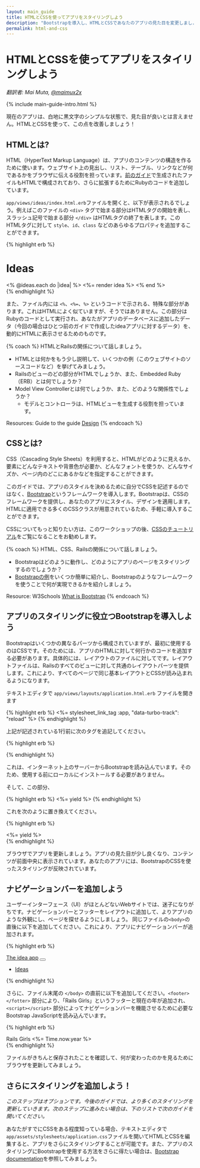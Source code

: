```yaml
---
layout: main_guide
title: HTMLとCSSを使ってアプリをスタイリングしよう
description: "Bootstrapを導入し、HTMLとCSSであなたのアプリの見た目を変更しましょう"
permalink: html-and-css
---
```


# HTMLとCSSを使ってアプリをスタイリングしよう

*翻訳者: Mai Muta, [@maimux2x](https://twitter.com/maimux2x)*

{% include main-guide-intro.html %}

現在のアプリは、白地に黒文字のシンプルな状態で、見た目が良いとは言えません。HTMLとCSSを使って、この点を改善しましょう！

## HTMLとは?

HTML（HyperText Markup Language）は、アプリのコンテンツの構造を作るために使います。ウェブサイト上の見出し、リスト、テーブル、リンクなどが何であるかをブラウザに伝える役割を担っています。[前のガイド](/app)で生成されたファイルもHTMLで構成されており、さらに拡張するためにRubyのコードを追加しています。

`app/views/ideas/index.html.erb`ファイルを開くと、以下が表示されるでしょう。例えばこのファイルの `<div>` タグで始まる部分はHTMLタグの開始を表し、スラッシュ記号で始まる部分 `</div>` はHTMLタグの終了を表します。このHTMLタグに対して `style`、`id`、`class` などのあらゆるプロパティを追加することができます。

{% highlight erb %}
<h1>Ideas</h1>

<div id="ideas">
  <% @ideas.each do |idea| %>
    <%= render idea %>
  <% end %>
</div>
{% endhighlight %}

また、ファイル内には `<%`、`<%=`、`%>` というコードで示される、特殊な部分があります。これはHTMLによく似ていますが、そうではありません。この部分はRubyのコードとして実行され、あなたがアプリのデータベースに追加したデータ（今回の場合はひとつ前のガイドで作成したideaアプリに対するデータ）を、動的にHTMLに表示させるためのものです。

{% coach %}
HTMLとRailsの関係について話しましょう。

- HTMLとは何かをもう少し説明して、いくつかの例（このウェブサイトのソースコードなど）を挙げてみましょう。
- Railsのビューのどの部分がHTMLでしょうか、また、Embedded Ruby（ERB）とは何でしょうか？
- Model View Controllerとは何でしょうか、また、どのような関係性でしょうか？
    - モデルとコントローラは、HTMLビューを生成する役割を担っています。

Resources: Guide to the guide [Design](https://guides.railsgirls.com/guide-to-the-guide#4_design)
{% endcoach %}

## CSSとは?

CSS（Cascading Style Sheets）を利用すると、HTMLがどのように見えるか、要素にどんなテキストや背景色が必要か、どんなフォントを使うか、どんなサイズか、ページ内のどこにあるかなどを指定することができます。

このガイドでは、アプリのスタイルを決めるために自分でCSSを記述するのではなく、[Bootstrap](https://getbootstrap.com/)というフレームワークを導入します。Bootstrapは、CSSのフレームワークを提供し、あなたのアプリにスタイル、デザインを適用します。HTMLに適用できる多くのCSSクラスが用意されているため、手軽に導入することができます。

CSSについてもっと知りたい方は、このワークショップの後、[CSSのチュートリアル](https://developer.mozilla.org/en-US/docs/Learn/CSS/First_steps/Getting_started)をご覧になることをお勧めします。

[Bootstrap]: https://getbootstrap.com

{% coach %}
HTML、CSS、Railsの関係について話しましょう。

- Bootstrapはどのように動作し、どのようにアプリのページをスタイリングするのでしょうか？
- [Bootstrapの例](https://getbootstrap.com/docs/5.2/examples/)をいくつか簡単に紹介し、Bootstrapのようなフレームワークを使うことで何が実現できるかを紹介しましょう。

Resource: W3Schools [What is Bootstrap](https://www.w3schools.com/whatis/whatis_bootstrap.asp)
{% endcoach %}

## アプリのスタイリングに役立つBootstrapを導入しよう

Bootstrapはいくつかの異なるパーツから構成されていますが、最初に使用するのはCSSです。そのためには、アプリのHTMLに対して何行かのコードを追加する必要があります。具体的には、レイアウトのファイルに対してです。レイアウトファイルは、Railsのすべてのビューに対して共通のレイアウトパーツを提供します。これにより、すべてのページで同じ基本レイアウトとCSSが読み込まれるようになります。

テキストエディタで `app/views/layouts/application.html.erb` ファイルを開きます

{% highlight erb %}
<%= stylesheet_link_tag :app, "data-turbo-track": "reload" %>
{% endhighlight %}

上記が記述されている1行前に次のタグを追記してください。

{% highlight erb %}
<link href="https://cdn.jsdelivr.net/npm/bootstrap@5.2.3/dist/css/bootstrap.min.css" rel="stylesheet" integrity="sha384-rbsA2VBKQhggwzxH7pPCaAqO46MgnOM80zW1RWuH61DGLwZJEdK2Kadq2F9CUG65" crossorigin="anonymous">
{% endhighlight %}

これは、インターネット上のサーバーからBootstrapを読み込んでいます。そのため、使用する前にローカルにインストールする必要がありません。

そして、この部分、

{% highlight erb %}
<%= yield %>
{% endhighlight %}

これを次のように置き換えてください。

{% highlight erb %}
<div class="container">
  <%= yield %>
</div>
{% endhighlight %}

ブラウザでアプリを更新しましょう。アプリの見た目が少し良くなり、コンテンツが前面中央に表示されています。あなたのアプリには、BootstrapのCSSを使ったスタイリングが反映されています。

## ナビゲーションバーを追加しよう

ユーザーインターフェース（UI）がほとんどないWebサイトでは、迷子になりがちです。ナビゲーションバーとフッターをレイアウトに追加して、よりアプリのような外観にし、ページを探せるようにしましょう。
同じファイルの`<body>`の直後に以下を追加してください。これにより、アプリにナビゲーションバーが追加されます。

{% highlight erb %}
<nav class="navbar navbar-expand-lg navbar-dark bg-primary">
  <div class="container-fluid">
    <a class="navbar-brand" href="/">The idea app</a>
    <button class="navbar-toggler" type="button" data-bs-toggle="collapse" data-bs-target="#navbarSupportedContent" aria-controls="navbarSupportedContent" aria-expanded="false" aria-label="Toggle navigation">
      <span class="navbar-toggler-icon"></span>
    </button>
    <div class="collapse navbar-collapse" id="navbarSupportedContent">
      <ul class="navbar-nav me-auto mb-2 mb-lg-0">
        <li class="nav-item">
          <a class="nav-link <%= 'active' if current_page?(controller: 'ideas') %>" href="/ideas">Ideas</a>
        </li>
      </ul>
    </div>
  </div>
</nav>
{% endhighlight %}

さらに、ファイル末尾の `</body>` の直前に以下を追加してください。`<footer></fotter>` 部分により、「Rails Girls」というフッターと現在の年が追加され、`<script></script>` 部分によってナビゲーションバーを機能させるために必要なBootstrap JavaScriptを読み込んでいます。

{% highlight erb %}
<footer class="mt-5 text-center">
  <div class="container">
    Rails Girls <%= Time.now.year %>
  </div>
</footer>
<script src="https://cdn.jsdelivr.net/npm/bootstrap@5.2.3/dist/js/bootstrap.bundle.min.js" integrity="sha384-kenU1KFdBIe4zVF0s0G1M5b4hcpxyD9F7jL+jjXkk+Q2h455rYXK/7HAuoJl+0I4" crossorigin="anonymous"></script>
{% endhighlight %}

ファイルがきちんと保存されたことを確認して、何が変わったのかを見るためにブラウザを更新してみましょう。

## さらにスタイリングを追加しよう！

_このステップはオプションです。今後のガイドでは、より多くのスタイリングを更新していきます。次のステップに進みたい場合は、下のリストで次のガイドを開いてください。_

あなたがすでにCSSをある程度知っている場合、テキストエディタで`app/assets/stylesheets/application.css`ファイルを開いてHTMLとCSSを編集すると、アプリをさらにスタイリングすることが可能です。また、アプリのスタイリングにBootstrapを使用する方法をさらに得たい場合は、[Bootstrap documentation](https://getbootstrap.com/docs/5.2/getting-started/introduction/)を参照してみましょう。
